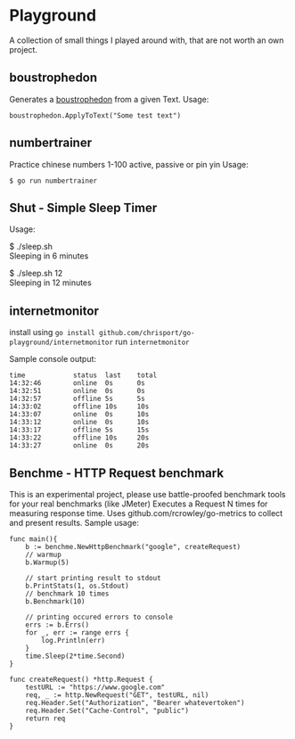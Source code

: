 # Playground

A collection of small things I played around with,
that are not worth an own project.

## boustrophedon
Generates a [boustrophedon](https://en.wikipedia.org/wiki/Boustrophedon) from a given Text.
Usage:
```
boustrophedon.ApplyToText("Some test text")
```

## numbertrainer
Practice chinese numbers 1-100 active, passive or pin yin
Usage:
```
$ go run numbertrainer
```

## Shut - Simple Sleep Timer
Usage:

$ ./sleep.sh   
Sleeping in 6 minutes

$ ./sleep.sh 12   
Sleeping in 12 minutes

## internetmonitor

install using `go install github.com/chrisport/go-playground/internetmonitor`
run `internetmonitor`

Sample console output:
```
time            status  last    total
14:32:46        online  0s      0s
14:32:51        online  0s      0s
14:32:57        offline 5s      5s
14:33:02        offline 10s     10s
14:33:07        online  0s      10s
14:33:12        online  0s      10s
14:33:17        offline 5s      15s
14:33:22        offline 10s     20s
14:33:27        online  0s      20s
```


## Benchme - HTTP Request benchmark
This is an experimental project, please use battle-proofed benchmark tools for your real benchmarks (like JMeter)
Executes a Request N times for measuring response time.
Uses github.com/rcrowley/go-metrics to collect and present results.
Sample usage:

```
func main(){
	b := benchme.NewHttpBenchmark("google", createRequest)
	// warmup
	b.Warmup(5)

	// start printing result to stdout
	b.PrintStats(1, os.Stdout)
	// benchmark 10 times
	b.Benchmark(10)

    // printing occured errors to console
	errs := b.Errs()
	for _, err := range errs {
		log.Println(err)
	}
	time.Sleep(2*time.Second)
}

func createRequest() *http.Request {
	testURL := "https://www.google.com"
	req, _ := http.NewRequest("GET", testURL, nil)
	req.Header.Set("Authorization", "Bearer whatevertoken")
	req.Header.Set("Cache-Control", "public")
	return req
}
```
